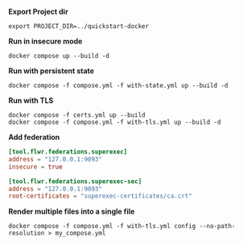 **Export Project dir**

```
export PROJECT_DIR=../quickstart-docker
```

**Run in insecure mode**

```
docker compose up --build -d
```

**Run with persistent state**

```
docker compose -f compose.yml -f with-state.yml up --build -d
```

**Run with TLS**

```
docker compose -f certs.yml up --build
docker compose -f compose.yml -f with-tls.yml up --build -d
```

**Add federation**

```toml
[tool.flwr.federations.superexec]
address = "127.0.0.1:9093"
insecure = true

[tool.flwr.federations.superexec-sec]
address = "127.0.0.1:9093"
root-certificates = "superexec-certificates/ca.crt"

```

**Render multiple files into a single file**

```
docker compose -f compose.yml -f with-tls.yml config --no-path-resolution > my_compose.yml
```

